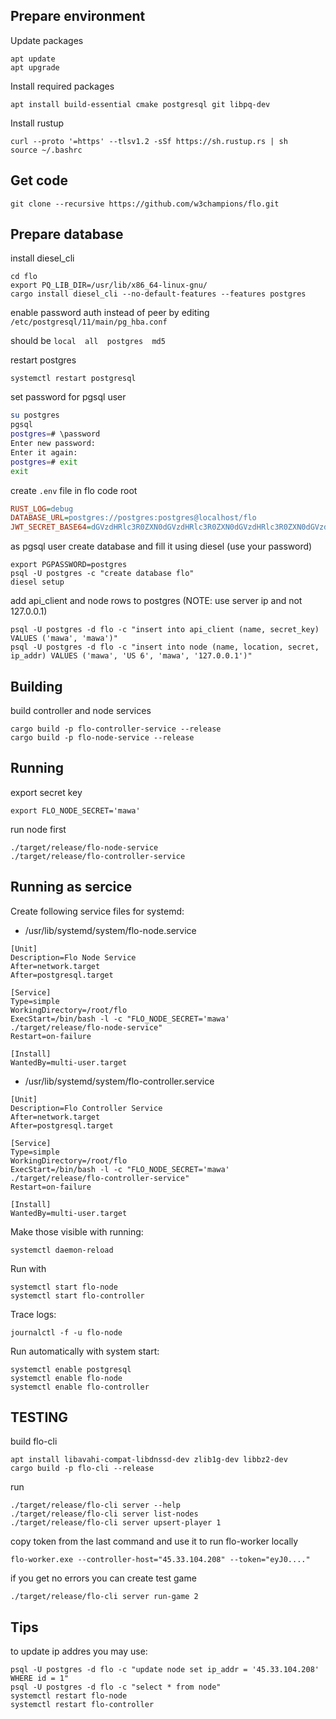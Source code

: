 Prepare environment
-------------------

Update packages

```shell
apt update
apt upgrade
```

Install required packages

```shell
apt install build-essential cmake postgresql git libpq-dev
```

Install rustup

```shell
curl --proto '=https' --tlsv1.2 -sSf https://sh.rustup.rs | sh
source ~/.bashrc
```

Get code
--------

```shell
git clone --recursive https://github.com/w3champions/flo.git
```

Prepare database
----------------

install diesel_cli

```shell
cd flo
export PQ_LIB_DIR=/usr/lib/x86_64-linux-gnu/
cargo install diesel_cli --no-default-features --features postgres
```

enable password auth instead of peer by editing `/etc/postgresql/11/main/pg_hba.conf`

should be ```local  all  postgres  md5```

restart postgres

```shell
systemctl restart postgresql
```

set password for pgsql user

```bash
su postgres
pgsql
postgres=# \password
Enter new password: 
Enter it again: 
postgres=# exit
exit
```

create `.env` file in flo code root
```ini
RUST_LOG=debug
DATABASE_URL=postgres://postgres:postgres@localhost/flo
JWT_SECRET_BASE64=dGVzdHRlc3R0ZXN0dGVzdHRlc3R0ZXN0dGVzdHRlc3R0ZXN0dGVzdHRlc3Q=
```

as pgsql user create database and fill it using diesel
(use your password)

```shell
export PGPASSWORD=postgres
psql -U postgres -c "create database flo"
diesel setup
```

add api_client and node rows to postgres
(NOTE: use server ip and not 127.0.0.1)

```shell
psql -U postgres -d flo -c "insert into api_client (name, secret_key) VALUES ('mawa', 'mawa')"
psql -U postgres -d flo -c "insert into node (name, location, secret, ip_addr) VALUES ('mawa', 'US 6', 'mawa', '127.0.0.1')"
```

Building
--------

build controller and node services

```shell
cargo build -p flo-controller-service --release
cargo build -p flo-node-service --release
```

Running
-------

export secret key

```shell
export FLO_NODE_SECRET='mawa'
```

run node first

```shell
./target/release/flo-node-service
./target/release/flo-controller-service
```

Running as sercice
------------------

Create following service files for systemd:

 - /usr/lib/systemd/system/flo-node.service
 
```service
[Unit]
Description=Flo Node Service
After=network.target
After=postgresql.target

[Service]
Type=simple
WorkingDirectory=/root/flo
ExecStart=/bin/bash -l -c "FLO_NODE_SECRET='mawa' ./target/release/flo-node-service"
Restart=on-failure

[Install]
WantedBy=multi-user.target
```

 - /usr/lib/systemd/system/flo-controller.service

```service
[Unit]
Description=Flo Controller Service
After=network.target
After=postgresql.target

[Service]
Type=simple
WorkingDirectory=/root/flo
ExecStart=/bin/bash -l -c "FLO_NODE_SECRET='mawa' ./target/release/flo-controller-service"
Restart=on-failure

[Install]
WantedBy=multi-user.target
```

Make those visible with running:

```shell
systemctl daemon-reload
```

Run with

```shell
systemctl start flo-node
systemctl start flo-controller
```

Trace logs:

```shell
journalctl -f -u flo-node
```

Run automatically with system start:

```shell
systemctl enable postgresql
systemctl enable flo-node
systemctl enable flo-controller
```

TESTING
-------

build flo-cli

```shell
apt install libavahi-compat-libdnssd-dev zlib1g-dev libbz2-dev
cargo build -p flo-cli --release
```

run

```shell
./target/release/flo-cli server --help
./target/release/flo-cli server list-nodes
./target/release/flo-cli server upsert-player 1
```

copy token from the last command and use it to run flo-worker locally

```shell
flo-worker.exe --controller-host="45.33.104.208" --token="eyJ0...."
```

if you get no errors you can create test game

```shell
./target/release/flo-cli server run-game 2
```

Tips
----

to update ip addres you may use:
```shell
psql -U postgres -d flo -c "update node set ip_addr = '45.33.104.208' WHERE id = 1"
psql -U postgres -d flo -c "select * from node"
systemctl restart flo-node
systemctl restart flo-controller
```
